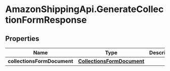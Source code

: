 # AmazonShippingApi.GenerateCollectionFormResponse

## Properties

Name | Type | Description | Notes
------------ | ------------- | ------------- | -------------
**collectionsFormDocument** | [**CollectionsFormDocument**](CollectionsFormDocument.md) |  | [optional] 



